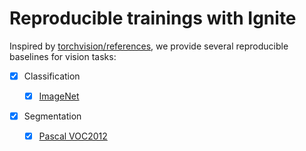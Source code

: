 # Reproducible trainings with Ignite

Inspired by [torchvision/references](https://github.com/pytorch/vision/tree/main/references), we provide several
reproducible baselines for vision tasks:

- [x] Classification

  - [x] [ImageNet](classification/imagenet)

- [x] Segmentation
  - [x] [Pascal VOC2012](segmentation/pascal_voc2012)
